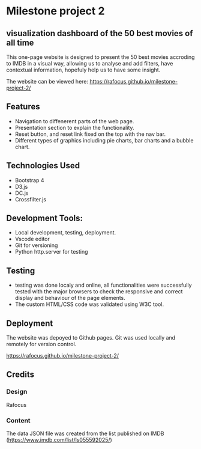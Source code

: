# Milestone project 2
## visualization dashboard of the 50 best movies of all time

This one-page website is designed to present the 50 best movies accroding to IMDB in a visual way, allowing us to analyse and add filters, have contextual information, hopefuly help us to have some insight.

The website can be viewed here:
https://rafocus.github.io/milestone-project-2/

## Features

* Navigation to diffenerent parts of the web page.
* Presentation section to explain the functionality.
* Reset button, and reset link fixed on the top with the nav bar.
* Different types of graphics including pie charts, bar charts and a bubble chart.

## Technologies Used

* Bootstrap 4
* D3.js
* DC.js
* Crossfilter.js

## Development Tools:

* Local development, testing, deployment.
* Vscode editor
* Git for versioning
* Python http.server for testing

## Testing

* testing was done localy and online, all functionalities were successfully tested with the major browsers to check the responsive and correct display and behaviour of the page elements.
* The custom HTML/CSS code was validated using W3C tool.

## Deployment

The website was depoyed to Github pages. Git was used locally and remotely for version control.

https://rafocus.github.io/milestone-project-2/

## Credits

### Design

Rafocus

### Content

The data JSON file was created from the list published on IMDB (https://www.imdb.com/list/ls055592025/)